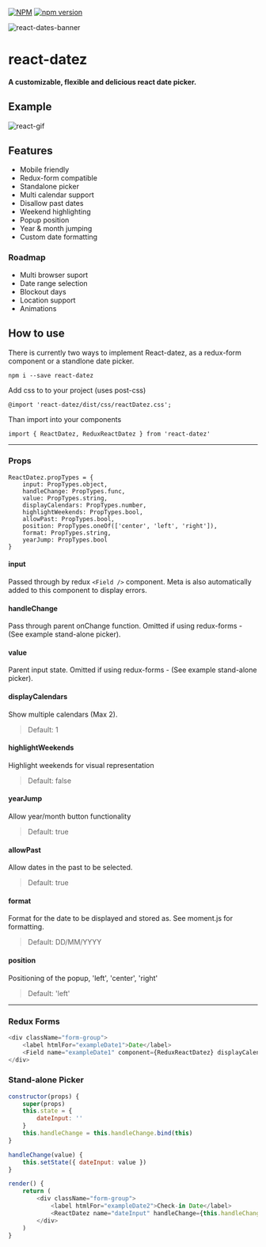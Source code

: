 [![NPM](https://nodei.co/npm/react-datez.png)](https://nodei.co/npm/react-datez/) [![npm version](https://badge.fury.io/js/react-datez.svg)](https://badge.fury.io/js/react-datez)

![react-dates-banner](https://user-images.githubusercontent.com/2343152/27081129-5f675992-5082-11e7-8254-0d59e88756a8.png)
# react-datez
#### A customizable, flexible and delicious react date picker.

## Example
![react-gif](https://user-images.githubusercontent.com/2343152/27118852-8ebe99a0-5120-11e7-843c-52f58d7dec1f.gif)


## Features
* Mobile friendly
* Redux-form compatible
* Standalone picker
* Multi calendar support
* Disallow past dates
* Weekend highlighting
* Popup position
* Year & month jumping
* Custom date formatting

### Roadmap
* Multi browser suport
* Date range selection
* Blockout days
* Location support
* Animations

## How to use
There is currently two ways to implement React-datez, as a redux-form component or a standlone date picker.

`npm i --save react-datez`

Add css to to your project (uses post-css)

`@import 'react-datez/dist/css/reactDatez.css';`

Than import into your components

`import { ReactDatez, ReduxReactDatez } from 'react-datez'`

---

### Props
```
ReactDatez.propTypes = {
    input: PropTypes.object,
    handleChange: PropTypes.func,
    value: PropTypes.string,
    displayCalendars: PropTypes.number,
    highlightWeekends: PropTypes.bool,
    allowPast: PropTypes.bool,
    position: PropTypes.oneOf(['center', 'left', 'right']),
    format: PropTypes.string,
    yearJump: PropTypes.bool
}
```
#### input
Passed through by redux `<Field />` component. Meta is also automatically added to this component to display errors.

#### handleChange
Pass through parent onChange function. Omitted if using redux-forms - (See example stand-alone picker).

#### value
Parent input state. Omitted if using redux-forms - (See example stand-alone picker).

#### displayCalendars
Show multiple calendars (Max 2).
> Default: 1

#### highlightWeekends
Highlight weekends for visual representation
> Default: false

#### yearJump
Allow year/month button functionality
> Default: true

#### allowPast
Allow dates in the past to be selected.
> Default: true

#### format
Format for the date to be displayed and stored as. See moment.js for formatting.
> Default: DD/MM/YYYY

#### position
Positioning of the popup, 'left', 'center', 'right'
> Default: 'left'


---

### Redux Forms
```javascript
<div className="form-group">
    <label htmlFor="exampleDate1">Date</label>
    <Field name="exampleDate1" component={ReduxReactDatez} displayCalendars={2} highlightWeekends />
</div>
```

### Stand-alone Picker
```javascript
constructor(props) {
    super(props)
    this.state = {
        dateInput: ''
    }
    this.handleChange = this.handleChange.bind(this)
}

handleChange(value) {
    this.setState({ dateInput: value })
}

render() {
    return (
        <div className="form-group">
            <label htmlFor="exampleDate2">Check-in Date</label>
            <ReactDatez name="dateInput" handleChange={this.handleChange} value={this.state.dateInput} />
        </div>
    )
}
```
